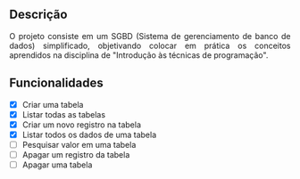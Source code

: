## Descrição

<p style="text-align: justify;">
O projeto consiste em um SGBD (Sistema de gerenciamento de banco de dados) simplificado, objetivando colocar em prática os conceitos aprendidos na disciplina de "Introdução às técnicas de programação".
</p>

## Funcionalidades

- [x] Criar uma tabela
- [x] Listar todas as tabelas
- [x] Criar um novo registro na tabela
- [x] Listar todos os dados de uma tabela
- [ ] Pesquisar valor em uma tabela
- [ ] Apagar um registro da tabela
- [ ] Apagar uma tabela
